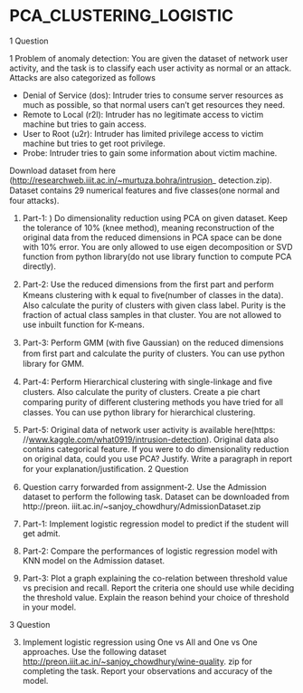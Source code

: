 ﻿# PCA_CLUSTERING_LOGISTIC
1 Question


1 Problem of anomaly detection: You are given the dataset of network user activity, and the task is to classify each user activity as normal or an attack. Attacks are also categorized as follows
- Denial of Service (dos): Intruder tries to consume server resources as much as possible, so that normal users can’t get resources they need. 
- Remote to Local (r2l): Intruder has no legitimate access to victim machine but tries to gain access. 
- User to Root (u2r): Intruder has limited privilege access to victim machine but tries to get root privilege. 
- Probe: Intruder tries to gain some information about victim machine.

Download dataset from here (http://researchweb.iiit.ac.in/~murtuza.bohra/intrusion_ detection.zip). Dataset contains 29 numerical features and ﬁve classes(one normal and four attacks).

1. Part-1: ) Do dimensionality reduction using PCA on given dataset. Keep the tolerance of 10% (knee method), meaning reconstruction of the original data from the reduced dimensions in PCA space can be done with 10% error. You are only allowed to use eigen decomposition or SVD function from python library(do not use library function to compute PCA directly).
2. Part-2:  Use the reduced dimensions from the ﬁrst part and perform Kmeans clustering with k equal to ﬁve(number of classes in the data). Also calculate the purity of clusters with given class label. Purity is the fraction of actual class samples in that cluster. You are not allowed to use inbuilt function for K-means.
3. Part-3:  Perform GMM (with ﬁve Gaussian) on the reduced dimensions from ﬁrst part and calculate the purity of clusters. You can use python library for GMM.
4. Part-4:  Perform Hierarchical clustering with single-linkage and ﬁve clusters. Also calculate the purity of clusters. Create a pie chart comparing purity of diﬀerent clustering methods you have tried for all classes. You can use python library for hierarchical clustering.
5. Part-5:  Original data of network user activity is available here(https: //www.kaggle.com/what0919/intrusion-detection). Original data also contains categorical feature. If you were to do dimensionality reduction on original data, could you use PCA? Justify. Write a paragraph in report for your explanation/justiﬁcation.
2 Question


2. Question carry forwarded from assignment-2. Use the Admission dataset to perform the following task. Dataset can be downloaded from http://preon. iiit.ac.in/~sanjoy_chowdhury/AdmissionDataset.zip
1. Part-1: Implement logistic regression model to predict if the student will get admit.
2. Part-2: Compare the performances of logistic regression model with KNN model on the Admission dataset.
3. Part-3: Plot a graph explaining the co-relation between threshold value vs precision and recall. Report the criteria one should use while deciding the threshold value. Explain the reason behind your choice of threshold in your model.

3 Question

3. Implement logistic regression using One vs All and One vs One approaches. Use the following dataset http://preon.iiit.ac.in/~sanjoy_chowdhury/wine-quality. zip for completing the task. Report your observations and accuracy of the model.
